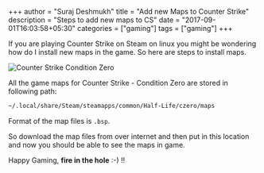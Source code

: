 +++
author = "Suraj Deshmukh"
title = "Add new Maps to Counter Strike"
description = "Steps to add new maps to CS"
date = "2017-09-01T16:03:58+05:30"
categories = ["gaming"]
tags = ["gaming"]
+++

If you are playing Counter Strike on Steam on linux you might be wondering how do I install
new maps in the game. So here are steps to install maps.

![Counter Strike Condition Zero](/images/cs-maps/Counter-Strike-Condition-Zero-pc-game-585x300.jpg "Counter Strike Condition Zero")


All the game maps for Counter Strike - Condition Zero are stored in following path:

```bash
~/.local/share/Steam/steamapps/common/Half-Life/czero/maps
```
Format of the map files is `.bsp`.


So download the map files from over internet and then put in this location and now you should
be able to see the maps in game.

Happy Gaming, **fire in the hole** :-) !!